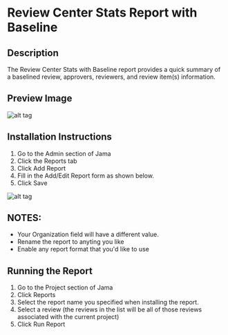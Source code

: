 # Review Center Stats Report with Baseline

## Description
The Review Center Stats with Baseline report provides a quick summary of a baselined review, approvers, reviewers, and review item(s) information.

## Preview Image
![alt tag](preview.png)

## Installation Instructions
1. Go to the Admin section of Jama
2. Click the Reports tab
3. Click Add Report
4. Fill in the Add/Edit Report form as shown below.
5. Click Save

![alt tag](Review_Center_Stats_Report_with_Baseline_config.png)

## NOTES: 
- Your Organization field will have a different value.  
- Rename the report to anyting you like
- Enable any report format that you'd like to use

## Running the Report
1. Go to the Project section of Jama
2. Click Reports
3. Select the report name you specified when installing the report.
4. Select a review (the reviews in the list will be all of those reviews associated with the current project)
5. Click Run Report
